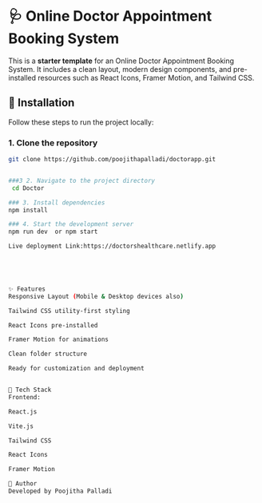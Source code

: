 # 🩺 Online Doctor Appointment Booking System

This is a **starter template** for an Online Doctor Appointment Booking System. It includes a clean layout, modern design components, and pre-installed resources such as React Icons, Framer Motion, and Tailwind CSS.

## 🚧 Installation

Follow these steps to run the project locally:

### 1. Clone the repository

```bash
git clone https://github.com/poojithapalladi/doctorapp.git


###3 2. Navigate to the project directory
 cd Doctor

### 3. Install dependencies
npm install

### 4. Start the development server
npm run dev  or npm start

Live deployment Link:https://doctorshealthcare.netlify.app




 
✨ Features
Responsive Layout (Mobile & Desktop devices also)

Tailwind CSS utility-first styling

React Icons pre-installed

Framer Motion for animations

Clean folder structure

Ready for customization and deployment


🧰 Tech Stack
Frontend:

React.js

Vite.js

Tailwind CSS

React Icons

Framer Motion

👤 Author
Developed by Poojitha Palladi







